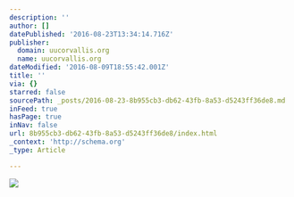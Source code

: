 ```yaml
---
description: ''
author: []
datePublished: '2016-08-23T13:34:14.716Z'
publisher:
  domain: uucorvallis.org
  name: uucorvallis.org
dateModified: '2016-08-09T18:55:42.001Z'
title: ''
via: {}
starred: false
sourcePath: _posts/2016-08-23-8b955cb3-db62-43fb-8a53-d5243ff36de8.md
inFeed: true
hasPage: true
inNav: false
url: 8b955cb3-db62-43fb-8a53-d5243ff36de8/index.html
_context: 'http://schema.org'
_type: Article

---
```

![](http://uucorvallis.org/wp-content/uploads/2014/03/Bldgs-Walk-Flowers1.jpg)